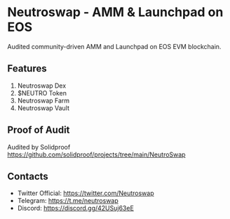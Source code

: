 # Neutroswap - AMM & Launchpad on EOS

Audited community-driven AMM and Launchpad on EOS EVM blockchain.

## Features
1. Neutroswap Dex
2. $NEUTRO Token
3. Neutroswap Farm
4. Neutroswap Vault

## Proof of Audit
Audited by Solidproof 
https://github.com/solidproof/projects/tree/main/NeutroSwap

## Contacts
- Twitter Official: https://twitter.com/Neutroswap
- Telegram: https://t.me/neutroswap
- Discord: https://discord.gg/42USuj63eE
